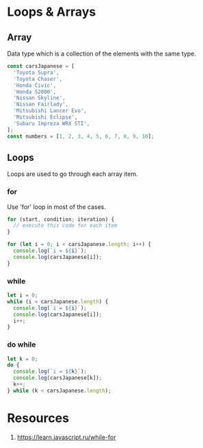 # Loops & Arrays

## Array

Data type which is a collection of the elements with the same type.

```javascript
const carsJapanese = [
  'Toyota Supra',
  'Toyota Chaser',
  'Honda Civic',
  'Honda S2000',
  'Nissan Skyline',
  'Nissan Fairlady',
  'Mitsubishi Lancer Evo',
  'Mitsubishi Eclipse',
  'Subaru Impreza WRX STI',
];
const numbers = [1, 2, 3, 4, 5, 6, 7, 8, 9, 10];
```

## Loops

Loops are used to go through each array item.

### for

Use 'for' loop in most of the cases.

```javascript
for (start, condition; iteration) {
  // execute this code for each item
}

for (let i = 0; i < carsJapanese.length; i++) {
  console.log(`i = ${i}`);
  console.log(carsJapanese[i]);
}
```

### while

```javascript
let i = 0;
while (i < carsJapanese.length) {
  console.log(`i = ${i}`);
  console.log(carsJapanese[i]);
  i++;
}
```

### do while

```javascript
let k = 0;
do {
  console.log(`i = ${k}`);
  console.log(carsJapanese[k]);
  k++;
} while (k < carsJapanese.length);
```

# Resources

1. https://learn.javascript.ru/while-for
